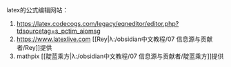 latex的公式编辑网站：
1. https://latex.codecogs.com/legacy/eqneditor/editor.php?tdsourcetag=s_pctim_aiomsg
2. https://www.latexlive.com [[Rey|λ:/obsidian中文教程/07 信息源与贡献者/Rey]]提供
3. mathpix [[靛蓝乘方|λ:/obsidian中文教程/07 信息源与贡献者/靛蓝乘方]]提供